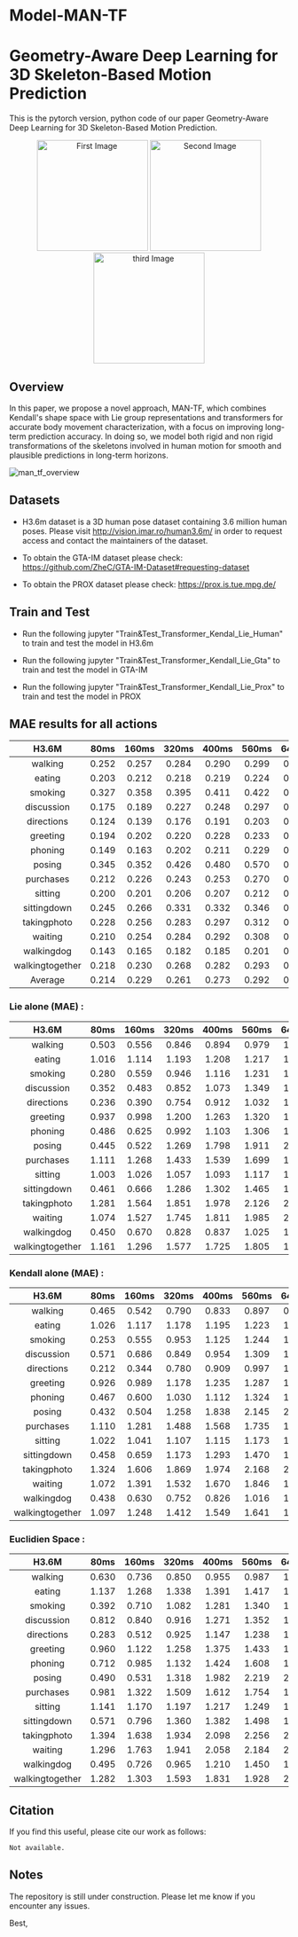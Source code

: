 # Model-MAN-TF

# Geometry-Aware Deep Learning for 3D Skeleton-Based Motion Prediction

This is the pytorch version, python code of our paper Geometry-Aware Deep Learning for 3D Skeleton-Based Motion Prediction. 

<p align="center">
  <img src="https://github.com/user-attachments/assets/8989d3a4-c95f-47d3-9010-2448314dc678" alt="First Image" width="200"/>
  <img src="https://github.com/user-attachments/assets/92904789-6b56-4130-9ad4-af7fc217d1cb" alt="Second Image" width="200"/>
  <img src="https://github.com/user-attachments/assets/636bfbc6-473c-4748-861c-a2b5b34ed23b" alt="third Image" width="200"/>
</p>

## Overview

In this paper, we propose a novel approach, MAN-TF, which combines Kendall's shape space with Lie group representations and transformers for accurate body movement characterization, with a focus on improving long-term prediction accuracy. 
In doing so, we model both rigid and non rigid transformations of the skeletons involved in human motion for smooth and plausible predictions in long-term horizons.

![man_tf_overview](https://github.com/anonymeeeeeee/Model-MAN-TF/assets/161598974/fceb551b-24ac-49c8-a52f-271646eeaf9b)

## Datasets

* H3.6m dataset is a 3D human pose dataset containing 3.6 million human poses.
Please visit http://vision.imar.ro/human3.6m/ in order to request access and contact the maintainers of the dataset.

* To obtain the GTA-IM dataset please check: https://github.com/ZheC/GTA-IM-Dataset#requesting-dataset 

* To obtain the PROX dataset please check: https://prox.is.tue.mpg.de/


## Train and Test

* Run the following jupyter "Train&Test_Transformer_Kendal_Lie_Human" to train and test the model in H3.6m

* Run the following jupyter "Train&Test_Transformer_Kendall_Lie_Gta" to train and test the model in GTA-IM

* Run the following jupyter "Train&Test_Transformer_Kendall_Lie_Prox" to train and test the model in PROX

## MAE results for all actions 

H3.6M  | 80ms | 160ms | 320ms | 400ms | 560ms | 640ms | 720ms | 1000ms | 
:----: | :----: | :----: | :----: | :----: | :----: | :----: | :----:  | :----: 
walking |  0.252 | 0.257 | 0.284  | 0.290 | 0.299 | 0.306 |  0.313|  0.329  |
eating | 0.203 | 0.212  |  0.218 | 0.219 | 0.224  | 0.225 |0.227| 0.233 |
smoking | 0.327 | 0.358 | 0.395 | 0.411 | 0.422 | 0.426 | 0.430 | 0.437 |
discussion|  0.175 | 0.189 | 0.227 | 0.248 | 0.297 | 0.326 | 0.334 | 0.363 |
directions| 0.124 | 0.139 | 0.176 | 0.191 | 0.203 | 0.206 | 0.212 | 0.226 |
greeting | 0.194 | 0.202 | 0.220 | 0.228 | 0.233 | 0.233 | 0.236 | 0.242 |
phoning|  0.149 | 0.163 | 0.202 | 0.211 | 0.229 | 0.244 | 0.245 | 0.273 |
posing | 0.345 | 0.352 | 0.426 | 0.480 | 0.570 | 0.590 | 0.613 | 0.674|
purchases |  0.212 | 0.226 | 0.243 | 0.253 | 0.270 | 0.272 | 0.275 | 0.285  |
sitting | 0.200 | 0.201 | 0.206 | 0.207 | 0.212 | 0.216 | 0.217 | 0.226 |
sittingdown |0.245 | 0.266 | 0.331 | 0.332 | 0.346 | 0.365 | 0.369 | 0.383|
takingphoto |0.228 | 0.256 | 0.283 | 0.297 | 0.312 | 0.323 | 0.325 | 0.359|
waiting |0.210 | 0.254 | 0.284 | 0.292 | 0.308 | 0.312 | 0.316 | 0.346|
walkingdog | 0.143 | 0.165 | 0.182 | 0.185 | 0.201 | 0.202 | 0.208 | 0.219|
walkingtogether |0.218 | 0.230 | 0.268 | 0.282 | 0.293 | 0.300 | 0.308 | 0.326 |
Average | 0.214 |	0.229	| 0.261	| 0.273 | 0.292 |	0.299	| 0.304 |	0.319| 0.274 | 

### Lie alone (MAE) :

H3.6M | 80ms | 160ms | 320ms | 400ms | 560ms | 640ms | 720ms | 1000ms 
:----: | :----: | :----: | :----: | :----: | :----: | :----: | :----:  | :----:
walking | 0.503 | 0.556 | 0.846 | 0.894 |  0.979 |  1.039 | 1.112 | 1.143 |-
eating | 1.016  | 1.114 | 1.193 | 1.208 |  1.217 |  1.254 | 1.280 | 1.339 |-
smoking |  0.280 |  0.559 | 0.946 | 1.116 | 1.231 |1.375 | 1.410 | 1.565 |-
discussion| 0.352 | 0.483 | 0.852 | 1.073 | 1.349 | 1.552 | 1.628 |  1.714 |-
directions | 0.236  | 0.390 | 0.754 | 0.912  | 1.032  | 1.048 | 1.115 | 1.257 |-
greeting | 0.937 | 0.998 |  1.200 | 1.263 | 1.320 | 1.329  | 1.350  | 1.412 | -
phoning | 0.486 |  0.625 | 0.992 | 1.103 | 1.306 | 1.432 |  1.461 |  1.739  |-
posing |  0.445 | 0.522 | 1.269 | 1.798 |  1.911 |  2.115 | 2.327 |  2.435 |-
purchases | 1.111  |  1.268 | 1.433 | 1.539 | 1.699 | 1.740 | 1.774  | 1.858  |-
sitting |  1.003 | 1.026 | 1.057 | 1.093 | 1.117 | 1.161 | 1.181 | 1.248 |-
sittingdown | 0.461 | 0.666 | 1.286 | 1.302 | 1.465 | 1.657 | 1.682 | 1.824 |-
takingphoto | 1.281 | 1.564 | 1.851 | 1.978 | 2.126 | 2.253 | 2.275 | 2.582  |-
waiting | 1.074 | 1.527 |  1.745 |  1.811 | 1.985 | 2.008  |  2.158 | 2.262 |-
walkingdog | 0.450 | 0.670 | 0.828 | 0.837 | 1.025 | 1.030 | 1.090  | 1.170 |-
walkingtogether | 1.161 | 1.296 | 1.577 | 1.725 | 1.805 | 1.980 | 2.070 | 2.153 |-

### Kendall alone (MAE) :

H3.6M | 80ms | 160ms | 320ms | 400ms | 560ms | 640ms | 720ms | 1000ms  
:----: | :----: | :----: | :----: | :----: | :----: | :----: | :----:  | :----:
walking | 0.465 | 0.542 | 0.790 | 0.833 | 0.897 | 0.994 | 1.015 | 1.120|  -
eating |1.026 | 1.117 | 1.178 | 1.195 | 1.223 | 1.243 | 1.257 | 1.350|-
smoking | 0.253 | 0.555 | 0.953 | 1.125 | 1.244 | 1.283 | 1.320 | 1.485 |-
discussion |0.571 | 0.686 | 0.849 | 0.954 | 1.309 | 1.548 | 1.690 | 1.723 |-
directions |0.212 | 0.344 | 0.780 | 0.909 | 0.997 | 1.032 | 1.122 | 1.251 |-
greeting |0.926 | 0.989 | 1.178 | 1.235 | 1.287 | 1.294 | 1.306 | 1.394 | -
phoning| 0.467 | 0.600 | 1.030 | 1.112 | 1.324 | 1.444 | 1.482 | 1.805 |-
posing |0.432 | 0.504 | 1.258 | 1.838 | 2.145 | 2.320| 2.408 | 2.531 |-
purchases | 1.110 | 1.281 | 1.488 | 1.568 | 1.735 | 1.794 | 1.817 | 1.885 |-
sitting | 1.022 | 1.041 | 1.107 | 1.115 | 1.173 | 1.184 | 1.230 | 1.281 |-
sittingdown |0.458 | 0.659 | 1.173 | 1.293 | 1.470 | 1.521 | 1.670 | 1.727|-
takingphoto | 1.324 | 1.606 | 1.869 | 1.974 | 2.168 | 2.252 | 2.304 | 2.608 |-
waiting | 1.072 | 1.391 | 1.532 | 1.670 | 1.846 | 1.979 | 2.134 | 2.217 |-
walkingdog | 0.438 | 0.630 | 0.752 | 0.826 | 1.016 | 1.055 | 1.077 | 1.165 |-
walkingtogether | 1.097 | 1.248 | 1.412 | 1.549 | 1.641 | 1.727 | 1.918 | 2.081 |-
  
### Euclidien Space :

H3.6M | 80ms | 160ms | 320ms | 400ms | 560ms | 640ms | 720ms | 1000ms  
:----: | :----: | :----: | :----: | :----: | :----: | :----: | :----:  | :----:
walking | 0.630 | 0.736 | 0.850 | 0.955 | 0.987 | 1.196 | 1.281 | 1.316 | -
eating | 1.137 | 1.268 | 1.338 | 1.391 | 1.417 | 1.452 | 1.507 | 1.640 |-
smoking | 0.392 | 0.710 | 1.082 | 1.281 | 1.340 | 1.439 | 1.583 | 1.699 |-
discussion | 0.812 | 0.840 | 0.916 | 1.271 | 1.352 | 1.574 | 1.795 | 1.820 |-
directions | 0.283 | 0.512 | 0.925 | 1.147 | 1.238 | 1.327 | 1.345 | 1.382 |-
greeting | 0.960 | 1.122 | 1.258 | 1.375 | 1.433 | 1.502 | 1.563 | 1.601 |-
phoning| 0.712 | 0.985 | 1.132 | 1.424 | 1.608 | 1.781 | 1.867 | 1.971 |-
posing | 0.490 | 0.531 | 1.318 | 1.982 | 2.219 | 2.334 | 2.461 | 2.578 | -
purchases | 0.981 | 1.322 | 1.509 | 1.612 | 1.754 | 1.808 | 1.875 | 1.986 | -
sitting | 1.141 | 1.170 | 1.197 | 1.217 | 1.249 | 1.312 | 1.325 | 1.437 |-
sittingdown | 0.571 | 0.796 | 1.360 | 1.382 | 1.498 | 1.681 | 1.755 | 1.986 |-
takingphoto | 1.394 | 1.638 | 1.934 | 2.098 | 2.256 | 2.362 | 2.451 | 2.594 |-
waiting | 1.296 | 1.763 | 1.941 | 2.058 | 2.184 | 2.212 | 2.347 | 2.480 |-
walkingdog | 0.495 | 0.726 | 0.965 | 1.210 | 1.450 | 1.447 | 2.614 | 1.754 |-
walkingtogether | 1.282 | 1.303 | 1.593 | 1.831 | 1.928 | 2.175 | 2.205 | 2.314 |-


## Citation

If you find this useful, please cite our work as follows:

```
Not available.
```

## Notes
The repository is still under construction. Please let me know if you encounter any issues.

Best, 
